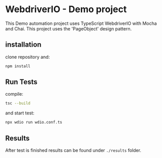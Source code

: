 # WebdriverIO - Demo project
This Demo automation project uses TypeScript WebdriverIO with Mocha and Chai. This project uses the 'PageObject' design pattern.

## installation
 clone repository and:
```sh
npm install
```

## Run Tests
compile:
```sh
tsc --build
```
and start test:
```sh
npx wdio run wdio.conf.ts
```

## Results
After test is finished results can be found under `./results` folder. 
